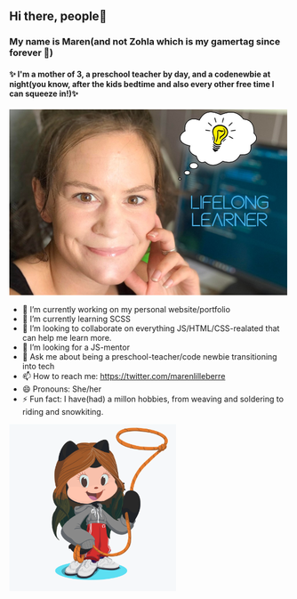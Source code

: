 ## Hi there, people👋

### My name is Maren(and not Zohla which is my gamertag since forever :floppy_disk:)
#### :sparkles:  I'm a mother of 3, a preschool teacher by day, and a **codenewbie** at night(you know, after the kids bedtime and also every other free time I can squeeze in!):sparkles: 

<img src="https://github.com/Zohla/Zohla/blob/master/maren_bulb.jpg" width ="500">



- 🔭 I’m currently working on my personal website/portfolio
- 🌱 I’m currently learning SCSS
- 👯 I’m looking to collaborate on everything JS/HTML/CSS-realated that can help me learn more.
- 🤔 I’m looking for a JS-mentor
- 💬 Ask me about being a preschool-teacher/code newbie transitioning into tech
- 📫 How to reach me: https://twitter.com/marenlilleberre
- 😄 Pronouns: She/her
- ⚡ Fun fact: I have(had) a millon hobbies, from weaving and soldering to riding and snowkiting.

<img src="https://github.com/Zohla/Zohla/blob/master/octocat.png" width = "300">
